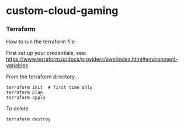 # custom-cloud-gaming

### Terraform

How to run the terraform file:

First set up your credentials, see: https://www.terraform.io/docs/providers/aws/index.html#environment-variables

From the terraform directory...

~~~
terraform init  # first time only
terraform plan
terraform apply
~~~

To delete

~~~
terraform destroy
~~~
